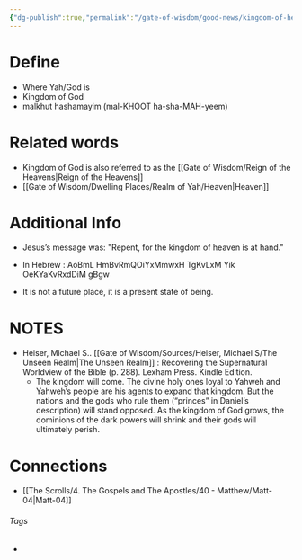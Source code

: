 ```yaml
---
{"dg-publish":true,"permalink":"/gate-of-wisdom/good-news/kingdom-of-heaven/","tags":["#GateWisdom","#KingdomofHeaven","GoodNews"]}
---
```


# Define
- Where Yah/God is
- Kingdom of God
- malkhut hashamayim (mal-KHOOT ha-sha-MAH-yeem)
# Related words
- Kingdom of God is also referred to as the [[Gate of Wisdom/Reign of the Heavens\|Reign of the Heavens]]
- [[Gate of Wisdom/Dwelling Places/Realm of Yah/Heaven\|Heaven]]

# Additional Info
- Jesus’s message was: "Repent, for the kingdom of heaven is at hand." 

- In Hebrew : AoBmL HmBvRmQOiYxMmwxH TgKvLxM Yik OeKYaKvRxdDiM gBgw

- It is not a future place, it is a present state of being.

# NOTES
- Heiser, Michael S.. [[Gate of Wisdom/Sources/Heiser, Michael S/The Unseen Realm\|The Unseen Realm]] : Recovering the Supernatural Worldview of the Bible (p. 288). Lexham Press. Kindle Edition. 
	- The kingdom will come. The divine holy ones loyal to Yahweh and Yahweh’s people are his agents to expand that kingdom. But the nations and the gods who rule them (“princes” in Daniel’s description) will stand opposed. As the kingdom of God grows, the dominions of the dark powers will shrink and their gods will ultimately perish.


# Connections
- [[The Scrolls/4. The Gospels and The Apostles/40 - Matthew/Matt-04\|Matt-04]]

###### Tags
-